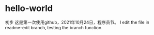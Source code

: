 # hello-world
初步
这是第一次使用github，2021年10月24日，程序员节。
I edit the file in readme-edit branch, testing the branch function.
